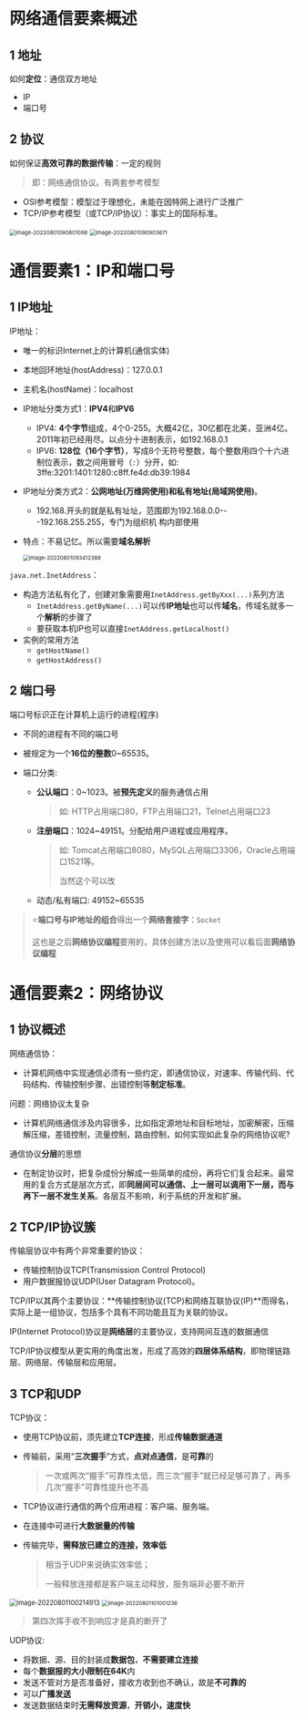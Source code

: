 # 网络通信要素概述

## 1 地址

如何**定位**：通信双方地址

- IP
- 端口号

## 2 协议

如何保证**高效可靠的数据传输**：一定的规则

> 即：网络通信协议。有两套参考模型

- OSI参考模型：模型过于理想化，未能在因特网上进行广泛推广
- TCP/IP参考模型（或TCP/IP协议）：事实上的国际标准。

<img src="README.assets/image-20220801090801098.png" alt="image-20220801090801098" style="zoom:67%;" />

<img src="README.assets/image-20220801090903671.png" alt="image-20220801090903671" style="zoom:67%;" />

# 通信要素1：IP和端口号

## 1 IP地址

IP地址： 

- 唯一的标识Internet上的计算机(通信实体)

- 本地回环地址(hostAddress)：127.0.0.1 

- 主机名(hostName)：localhost

- IP地址分类方式1：**IPV4**和**IPV6**

  - IPV4: **4个字节**组成，4个0-255。大概42亿，30亿都在北美，亚洲4亿。2011年初已经用尽。以点分十进制表示，如192.168.0.1
  - IPV6: **128位（16个字节）**，写成8个无符号整数，每个整数用四个十六进制位表示，数之间用冒号（`:`）分开，如: 3ffe:3201:1401:1280:c8ff.fe4d:db39:1984

- IP地址分类方式2：**公网地址(万维网使用)**和**私有地址(局域网使用)**。

  - 192.168.开头的就是私有址址，范围即为192.168.0.0---192.168.255.255，专门为组织机
    构内部使用

- 特点：不易记忆。所以需要**域名解析**

  <img src="README.assets/image-20220801093412388.png" alt="image-20220801093412388" style="zoom:67%;" />

`java.net.InetAddress`：

- 构造方法私有化了，创建对象需要用`InetAddress.getByXxx(...)`系列方法	
  - `InetAddress.getByName(...)`可以传**IP地址**也可以传**域名**，传域名就多一个**解析**的步骤了
  - 要获取本机IP也可以直接`InetAddress.getLocalhost()`
- 实例的常用方法
  - `getHostName()`
  - `getHostAddress()`

## 2 端口号

端口号标识正在计算机上运行的进程(程序)

- 不同的进程有不同的端口号

- 被规定为一个**16位的整数**0~65535。

- 端口分类:

  - **公认端口**：0~1023。被**预先定义**的服务通信占用

    > 如: HTTP占用端口80，FTP占用端口21，Telnet占用端口23

  - **注册端口**：1024~49151。分配给用户进程或应用程序。

    > 如: Tomcat占用端口8080，MySQL占用端口3306，Oracle占用端口1521等。
    >
    > 当然这个可以改

  - 动态/私有端口: 49152~65535


> :star:**端口号与IP地址的组合**得出一个**网络套接字**：`Socket`
>
> 这也是之后**网络协议编程**要用的，具体创建方法以及使用可以看后面**网络协议编程**

# 通信要素2：网络协议

## 1 协议概述

网络通信协：

- 计算机网络中实现通信必须有一些约定，即通信协议，对速率、传输代码、代码结构、传输控制步骤、出错控制等**制定标准**。

问题：网络协议太复杂

- 计算机网络通信涉及内容很多，比如指定源地址和目标地址，加密解密，压缩解压缩，差错控制，流量控制，路由控制，如何实现如此复杂的网络协议呢?

通信协议**分层**的思想

- 在制定协议时，把复杂成份分解成一些简单的成份，再将它们复合起来。最常用的复合方式是层次方式，即**同层间可以通信、上一层可以调用下一层，而与再下一层不发生关系**。各层互不影响，利于系统的开发和扩展。

## 2 TCP/IP协议簇

传输层协议中有两个非常重要的协议：

- 传输控制协议TCP(Transmission Control Protocol)
- 用户数据报协议UDP(User Datagram Protocol)。

TCP/IP以其两个主要协议：**传输控制协议(TCP)和网络互联协议(IP)**而得名，实际上是一组协议，包括多个具有不同功能且互为关联的协议。

IP(Internet Protocol)协议是**网络层**的主要协议，支持网间互连的数据通信

TCP/IP协议模型从更实用的角度出发，形成了高效的**四层体系结构**，即物理链路层、网络层、传输层和应用层。

## 3 TCP和UDP

TCP协议：

- 使用TCP协议前，须先建立**TCP连接**，形成**传输数据通道**

- 传输前，采用“**三次握手**”方式，**点对点通信**，是**可靠**的

  > 一次或两次“握手”可靠性太低，而三次“握手”就已经足够可靠了，再多几次“握手”可靠性提升也不高

- TCP协议进行通信的两个应用进程：客户端、服务端。

- 在连接中可进行**大数据量的传输**

- 传输完毕，**需释放已建立的连接，效率低**

  > 相当于UDP来说确实效率低；
  >
  > 一般释放连接都是客户端主动释放，服务端非必要不断开 

<img src="README.assets/image-20220801100214913.png" alt="image-20220801100214913" style="zoom:80%;" />

<img src="README.assets/image-20220801101001236.png" alt="image-20220801101001236" style="zoom:67%;" />

> 第四次挥手收不到响应才是真的断开了

UDP协议:

- 将数据、源、目的封装成**数据包**，**不需要建立连接**
- 每个**数据报的大小限制在64K**内
- 发送不管对方是否准备好，接收方收到也不确认，故是**不可靠的**
- 可以**广播发送**
- 发送数据结束时**无需释放资源**，**开销小，速度快**



